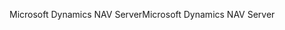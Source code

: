 <span data-ttu-id="e00c9-101">Microsoft Dynamics NAV Server</span><span class="sxs-lookup"><span data-stu-id="e00c9-101">Microsoft Dynamics NAV Server</span></span>